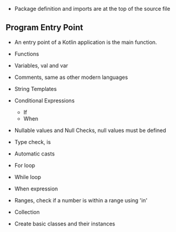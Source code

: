 - Package definition and imports are at the top of the source file

Program Entry Point
- 
- An entry point of a Kotlin application is the main function.

- Functions 
- Variables, val and var
- Comments, same as other modern languages
- String Templates
- Conditional Expressions
  - If
  - When
- Nullable values and Null Checks, null values must be defined
- Type check, is
- Automatic casts
- For loop
- While loop
- When expression
- Ranges, check if a number is within a range using 'in'
- Collection
- Create basic classes and their instances




